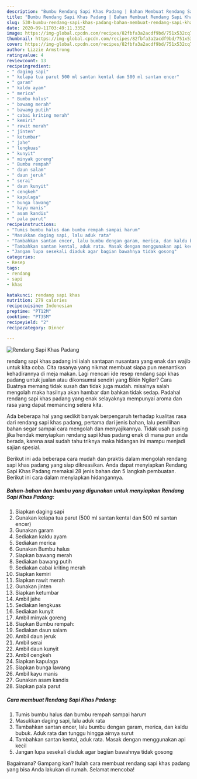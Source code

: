```yaml
---
description: "Bumbu Rendang Sapi Khas Padang | Bahan Membuat Rendang Sapi Khas Padang Yang Bisa Manjain Lidah"
title: "Bumbu Rendang Sapi Khas Padang | Bahan Membuat Rendang Sapi Khas Padang Yang Bisa Manjain Lidah"
slug: 530-bumbu-rendang-sapi-khas-padang-bahan-membuat-rendang-sapi-khas-padang-yang-bisa-manjain-lidah
date: 2020-09-11T03:49:11.335Z
image: https://img-global.cpcdn.com/recipes/82fbfa3a2acdf9bd/751x532cq70/rendang-sapi-khas-padang-foto-resep-utama.jpg
thumbnail: https://img-global.cpcdn.com/recipes/82fbfa3a2acdf9bd/751x532cq70/rendang-sapi-khas-padang-foto-resep-utama.jpg
cover: https://img-global.cpcdn.com/recipes/82fbfa3a2acdf9bd/751x532cq70/rendang-sapi-khas-padang-foto-resep-utama.jpg
author: Lizzie Armstrong
ratingvalue: 4
reviewcount: 13
recipeingredient:
- " daging sapi"
- " kelapa tua parut 500 ml santan kental dan 500 ml santan encer"
- " garam"
- " kaldu ayam"
- " merica"
- " Bumbu halus"
- " bawang merah"
- " bawang putih"
- " cabai kriting merah"
- " kemiri"
- " rawit merah"
- " jinten"
- " ketumbar"
- " jahe"
- " lengkuas"
- " kunyit"
- " minyak goreng"
- " Bumbu rempah"
- " daun salam"
- " daun jeruk"
- " serai"
- " daun kunyit"
- " cengkeh"
- " kapulaga"
- " bunga lawang"
- " kayu manis"
- " asam kandis"
- " pala parut"
recipeinstructions:
- "Tumis bumbu halus dan bumbu rempah sampai harum"
- "Masukkan daging sapi, lalu aduk rata"
- "Tambahkan santan encer, lalu bumbu dengan garam, merica, dan kaldu bubuk. Aduk rata dan tunggu hingga airnya surut"
- "Tambahkan santan kental, aduk rata. Masak dengan menggunakan api kecil"
- "Jangan lupa sesekali diaduk agar bagian bawahnya tidak gosong"
categories:
- Resep
tags:
- rendang
- sapi
- khas

katakunci: rendang sapi khas 
nutrition: 279 calories
recipecuisine: Indonesian
preptime: "PT12M"
cooktime: "PT35M"
recipeyield: "2"
recipecategory: Dinner

---
```



![Rendang Sapi Khas Padang](https://img-global.cpcdn.com/recipes/82fbfa3a2acdf9bd/751x532cq70/rendang-sapi-khas-padang-foto-resep-utama.jpg)


rendang sapi khas padang ini ialah santapan nusantara yang enak dan wajib untuk kita coba. Cita rasanya yang nikmat membuat siapa pun menantikan kehadirannya di meja makan.
Lagi mencari ide resep rendang sapi khas padang untuk jualan atau dikonsumsi sendiri yang Bikin Ngiler? Cara Buatnya memang tidak susah dan tidak juga mudah. misalnya salah mengolah maka hasilnya akan hambar dan bahkan tidak sedap. Padahal rendang sapi khas padang yang enak selayaknya mempunyai aroma dan rasa yang dapat memancing selera kita.



Ada beberapa hal yang sedikit banyak berpengaruh terhadap kualitas rasa dari rendang sapi khas padang, pertama dari jenis bahan, lalu pemilihan bahan segar sampai cara mengolah dan menyajikannya. Tidak usah pusing jika hendak menyiapkan rendang sapi khas padang enak di mana pun anda berada, karena asal sudah tahu triknya maka hidangan ini mampu menjadi sajian spesial.


Berikut ini ada beberapa cara mudah dan praktis dalam mengolah rendang sapi khas padang yang siap dikreasikan. Anda dapat menyiapkan Rendang Sapi Khas Padang memakai 28 jenis bahan dan 5 langkah pembuatan. Berikut ini cara dalam menyiapkan hidangannya.

<!--inarticleads1-->

##### Bahan-bahan dan bumbu yang digunakan untuk menyiapkan Rendang Sapi Khas Padang:

1. Siapkan  daging sapi
1. Gunakan  kelapa tua parut (500 ml santan kental dan 500 ml santan encer)
1. Gunakan  garam
1. Sediakan  kaldu ayam
1. Sediakan  merica
1. Gunakan  Bumbu halus
1. Siapkan  bawang merah
1. Sediakan  bawang putih
1. Sediakan  cabai kriting merah
1. Siapkan  kemiri
1. Siapkan  rawit merah
1. Gunakan  jinten
1. Siapkan  ketumbar
1. Ambil  jahe
1. Sediakan  lengkuas
1. Sediakan  kunyit
1. Ambil  minyak goreng
1. Siapkan  Bumbu rempah:
1. Sediakan  daun salam
1. Ambil  daun jeruk
1. Ambil  serai
1. Ambil  daun kunyit
1. Ambil  cengkeh
1. Siapkan  kapulaga
1. Siapkan  bunga lawang
1. Ambil  kayu manis
1. Gunakan  asam kandis
1. Siapkan  pala parut




<!--inarticleads2-->

##### Cara membuat Rendang Sapi Khas Padang:

1. Tumis bumbu halus dan bumbu rempah sampai harum
1. Masukkan daging sapi, lalu aduk rata
1. Tambahkan santan encer, lalu bumbu dengan garam, merica, dan kaldu bubuk. Aduk rata dan tunggu hingga airnya surut
1. Tambahkan santan kental, aduk rata. Masak dengan menggunakan api kecil
1. Jangan lupa sesekali diaduk agar bagian bawahnya tidak gosong




Bagaimana? Gampang kan? Itulah cara membuat rendang sapi khas padang yang bisa Anda lakukan di rumah. Selamat mencoba!
